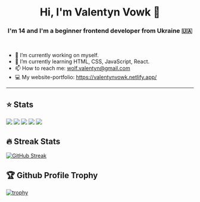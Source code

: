 <h1 align="center">Hi, I'm Valentyn Vowk 👋</h1>
<h3 align="center">I'm 14 and I'm a beginner frontend developer from Ukraine 🇺🇦</h3>  
  
<br>

- 🔭 I’m currently working on myself.
- 🌱 I’m currently learning HTML, CSS, JavaScript, React. 
- 📫 How to reach me: wolf.valentyn@gmail.com
- 💻 My website-portfolio: <a href="https://valentynvowk.netlify.app/" target="_blank">https://valentynvowk.netlify.app/</a>             

---

## ⭐ Stats  

![](https://github-profile-summary-cards.vercel.app/api/cards/profile-details?username=wolfval&theme=solarized_dark)
![](https://github-profile-summary-cards.vercel.app/api/cards/most-commit-language?username=wolfval&theme=solarized_dark)
![](https://github-profile-summary-cards.vercel.app/api/cards/repos-per-language?username=wolfval&theme=solarized_dark)
![](https://github-profile-summary-cards.vercel.app/api/cards/stats?username=wolfval&theme=solarized_dark)
![](https://github-profile-summary-cards.vercel.app/api/cards/productive-time?username=wolfval&theme=solarized_dark)

## 🔥 Streak Stats
[![GitHub Streak](https://github-readme-streak-stats.herokuapp.com/?user=wolfval)](https://git.io/streak-stats)

## 🏆 Github Profile Trophy

[![trophy](https://github-profile-trophy.vercel.app/?username=wolfval)](https://github.com/ryo-ma/github-profile-trophy)
